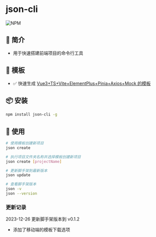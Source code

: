 # json-cli

![NPM](https://img.shields.io/badge/json-cli)

## 📖 简介

- 用于快速搭建前端项目的命令行工具

## 📕 模板

- ✅ 快速生成 [Vue3+TS+Vite+ElementPlus+Pinia+Axios+Mock 的模板](https://gitee.com/sohucw/admin-pro)

## 📦 安装

```bash
npm install json-cli -g
```

## 🚩 使用

```bash
# 使用模板创建新项目
json create

# 执行项目文件夹名称并选择模板创建新项目
json create [projectName]

# 更新脚手架到最新版本
json update

# 查看脚手架版本
json -v
json --version

```

### 更新记录

2023-12-26 更新脚手架版本到 v0.1.2

- 添加了移动端的模板下载选项